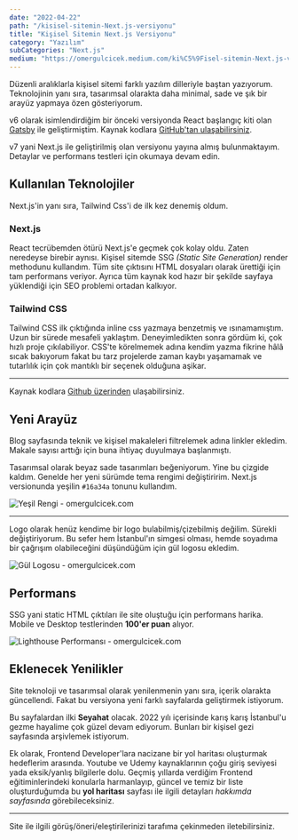 ```yaml
---
date: "2022-04-22"
path: "/kisisel-sitemin-Next.js-versiyonu"
title: "Kişisel Sitemin Next.js Versiyonu"
category: "Yazılım"
subCategories: "Next.js"
medium: "https://omergulcicek.medium.com/ki%C5%9Fisel-sitemin-Next.js-versiyonu-898ade092187"
---
```


Düzenli aralıklarla kişisel sitemi farklı yazılım dilleriyle baştan yazıyorum. Teknolojinin yanı sıra, tasarımsal olarakta daha minimal, sade ve şık bir arayüz yapmaya özen gösteriyorum.

v6 olarak isimlendirdiğim bir önceki versiyonda React başlangıç kiti olan <a href="https://www.gatsbyjs.com/" rel="noopener noreferrer" target="_blank">Gatsby</a> ile geliştirmiştim. Kaynak kodlara <a href="https://github.com/omergulcicek/omergulcicek.com-old-versions/tree/main/v6" rel="noopener noreferrer" target="_blank">GitHub'tan ulaşabilirsiniz</a>.

v7 yani Next.js ile geliştirilmiş olan versiyonu yayına almış bulunmaktayım. Detaylar ve performans testleri için okumaya devam edin.

## Kullanılan Teknolojiler

Next.js'in yanı sıra, Tailwind Css'i de ilk kez denemiş oldum.

### Next.js

React tecrübemden ötürü Next.js'e geçmek çok kolay oldu. Zaten neredeyse birebir aynısı. Kişisel sitemde SSG _(Static Site Generation)_ render methodunu kullandım. Tüm site çıktısını HTML dosyaları olarak ürettiği için tam performans veriyor. Ayrıca tüm kaynak kod hazır bir şekilde sayfaya yüklendiği için SEO problemi ortadan kalkıyor.

### Tailwind CSS

Tailwind CSS ilk çıktığında inline css yazmaya benzetmiş ve ısınamamıştım. Uzun bir sürede mesafeli yaklaştım. Deneyimledikten sonra gördüm ki, çok hızlı proje çıkılabiliyor. CSS'te körelmemek adına kendim yazma fikrine hâlâ sıcak bakıyorum fakat bu tarz projelerde zaman kaybı yaşamamak ve tutarlılık için çok mantıklı bir seçenek olduğuna aşikar.

---

Kaynak kodlara <a href="https://github.com/omergulcicek/omergulcicek.com" rel="noopener noreferrer" target="_blank">Github üzerinden</a> ulaşabilirsiniz.

## Yeni Arayüz

Blog sayfasında teknik ve kişisel makaleleri filtrelemek adına linkler ekledim. Makale sayısı arttığı için buna ihtiyaç duyulmaya başlanmıştı.

Tasarımsal olarak beyaz sade tasarımları beğeniyorum. Yine bu çizgide kaldım. Genelde her yeni sürümde tema rengimi değiştiririm. Next.js versionunda yeşilin `#16a34a` tonunu kullandım.

![Yeşil Rengi - omergulcicek.com](/img/blog/2022-04-22/renk.png)

---

Logo olarak henüz kendime bir logo bulabilmiş/çizebilmiş değilim. Sürekli değiştiriyorum. Bu sefer hem İstanbul'ın simgesi olması, hemde soyadıma bir çağrışım olabileceğini düşündüğüm için gül logosu ekledim.

![Gül Logosu - omergulcicek.com](/img/blog/2022-04-22/logo.png)

## Performans

SSG yani static HTML çıktıları ile site oluştuğu için performans harika. Mobile ve Desktop testlerinden **100'er puan** alıyor.

![Lighthouse Performansı - omergulcicek.com](/img/blog/2022-04-22/performans.png)

## Eklenecek Yenilikler

Site teknoloji ve tasarımsal olarak yenilenmenin yanı sıra, içerik olarakta güncellendi. Fakat bu versiyona yeni farklı sayfalarda geliştirmek istiyorum.

Bu sayfalardan ilki **Seyahat** olacak. 2022 yılı içerisinde karış karış İstanbul'u gezme hayalime çok güzel devam ediyorum. Bunları bir kişisel gezi sayfasında arşivlemek istiyorum.

Ek olarak, Frontend Developer'lara nacizane bir yol haritası oluşturmak hedeflerim arasında. Youtube ve Udemy kaynaklarının çoğu giriş seviyesi yada eksik/yanlış bilgilerle dolu. Geçmiş yıllarda verdiğim Frontend eğitiminlerindeki konularla harmanlayıp, güncel ve temiz bir liste oluşturduğumda bu **yol haritası** sayfası ile ilgili detayları _hakkımda sayfasında_ görebileceksiniz.

---

Site ile ilgili görüş/öneri/eleştirilerinizi tarafıma çekinmeden iletebilirsiniz.
